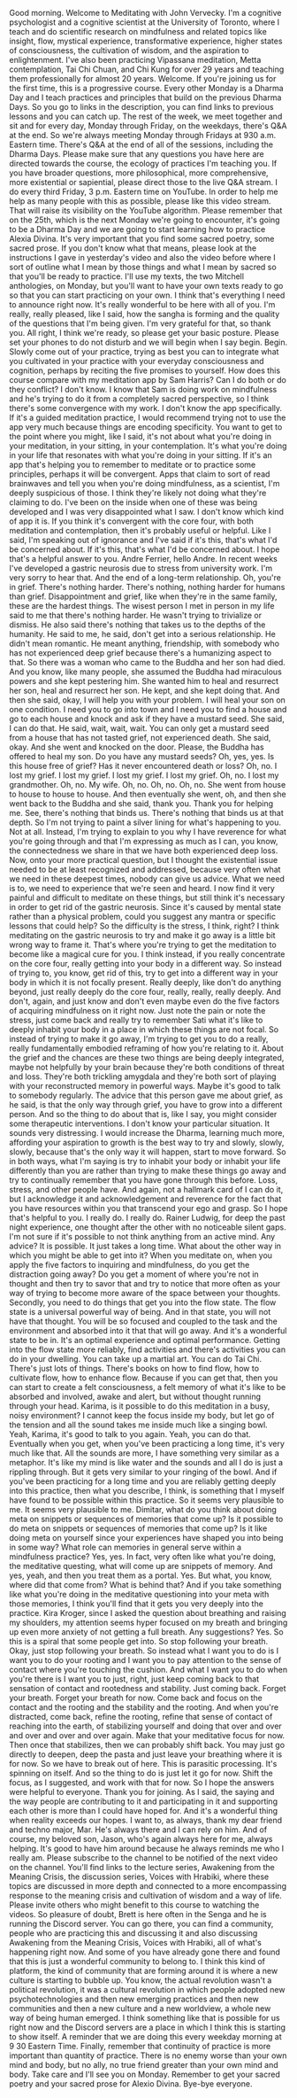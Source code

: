  Good morning. Welcome to Meditating with John Vervecky. I'm a cognitive psychologist and a cognitive scientist at the University of Toronto, where I teach and do scientific research on mindfulness and related topics like insight, flow, mystical experience, transformative experience, higher states of consciousness, the cultivation of wisdom, and the aspiration to enlightenment. I've also been practicing Vipassana meditation, Metta contemplation, Tai Chi Chuan, and Chi Kung for over 29 years and teaching them professionally for almost 20 years. Welcome. If you're joining us for the first time, this is a progressive course. Every other Monday is a Dharma Day and I teach practices and principles that build on the previous Dharma Days. So you go to links in the description, you can find links to previous lessons and you can catch up. The rest of the week, we meet together and sit and for every day, Monday through Friday, on the weekdays, there's Q&A at the end. So we're always meeting Monday through Fridays at 930 a.m. Eastern time. There's Q&A at the end of all of the sessions, including the Dharma Days. Please make sure that any questions you have here are directed towards the course, the ecology of practices I'm teaching you. If you have broader questions, more philosophical, more comprehensive, more existential or sapiential, please direct those to the live Q&A stream. I do every third Friday, 3 p.m. Eastern time on YouTube. In order to help me help as many people with this as possible, please like this video stream. That will raise its visibility on the YouTube algorithm. Please remember that on the 25th, which is the next Monday we're going to encounter, it's going to be a Dharma Day and we are going to start learning how to practice Alexia Divina. It's very important that you find some sacred poetry, some sacred prose. If you don't know what that means, please look at the instructions I gave in yesterday's video and also the video before where I sort of outline what I mean by those things and what I mean by sacred so that you'll be ready to practice. I'll use my texts, the two Mitchell anthologies, on Monday, but you'll want to have your own texts ready to go so that you can start practicing on your own. I think that's everything I need to announce right now. It's really wonderful to be here with all of you. I'm really, really pleased, like I said, how the sangha is forming and the quality of the questions that I'm being given. I'm very grateful for that, so thank you. All right, I think we're ready, so please get your basic posture. Please set your phones to do not disturb and we will begin when I say begin. Begin. Slowly come out of your practice, trying as best you can to integrate what you cultivated in your practice with your everyday consciousness and cognition, perhaps by reciting the five promises to yourself. How does this course compare with my meditation app by Sam Harris? Can I do both or do they conflict? I don't know. I know that Sam is doing work on mindfulness and he's trying to do it from a completely sacred perspective, so I think there's some convergence with my work. I don't know the app specifically. If it's a guided meditation practice, I would recommend trying not to use the app very much because things are encoding specificity. You want to get to the point where you might, like I said, it's not about what you're doing in your meditation, in your sitting, in your contemplation. It's what you're doing in your life that resonates with what you're doing in your sitting. If it's an app that's helping you to remember to meditate or to practice some principles, perhaps it will be convergent. Apps that claim to sort of read brainwaves and tell you when you're doing mindfulness, as a scientist, I'm deeply suspicious of those. I think they're likely not doing what they're claiming to do. I've been on the inside when one of these was being developed and I was very disappointed what I saw. I don't know which kind of app it is. If you think it's convergent with the core four, with both meditation and contemplation, then it's probably useful or helpful. Like I said, I'm speaking out of ignorance and I've said if it's this, that's what I'd be concerned about. If it's this, that's what I'd be concerned about. I hope that's a helpful answer to you. Andre Ferrier, hello Andre. In recent weeks I've developed a gastric neurosis due to stress from university work. I'm very sorry to hear that. And the end of a long-term relationship. Oh, you're in grief. There's nothing harder. There's nothing, nothing harder for humans than grief. Disappointment and grief, like when they're in the same family, these are the hardest things. The wisest person I met in person in my life said to me that there's nothing harder. He wasn't trying to trivialize or dismiss. He also said there's nothing that takes us to the depths of the humanity. He said to me, he said, don't get into a serious relationship. He didn't mean romantic. He meant anything, friendship, with somebody who has not experienced deep grief because there's a humanizing aspect to that. So there was a woman who came to the Buddha and her son had died. And you know, like many people, she assumed the Buddha had miraculous powers and she kept pestering him. She wanted him to heal and resurrect her son, heal and resurrect her son. He kept, and she kept doing that. And then she said, okay, I will help you with your problem. I will heal your son on one condition. I need you to go into town and I need you to find a house and go to each house and knock and ask if they have a mustard seed. She said, I can do that. He said, wait, wait, wait. You can only get a mustard seed from a house that has not tasted grief, not experienced death. She said, okay. And she went and knocked on the door. Please, the Buddha has offered to heal my son. Do you have any mustard seeds? Oh, yes, yes. Is this house free of grief? Has it never encountered death or loss? Oh, no. I lost my grief. I lost my grief. I lost my grief. I lost my grief. Oh, no. I lost my grandmother. Oh, no. My wife. Oh, no. Oh, no. Oh, no. She went from house to house to house to house. And then eventually she went, oh, and then she went back to the Buddha and she said, thank you. Thank you for helping me. See, there's nothing that binds us. There's nothing that binds us at that depth. So I'm not trying to paint a silver lining for what's happening to you. Not at all. Instead, I'm trying to explain to you why I have reverence for what you're going through and that I'm expressing as much as I can, you know, the connectedness we share in that we have both experienced deep loss. Now, onto your more practical question, but I thought the existential issue needed to be at least recognized and addressed, because very often what we need in these deepest times, nobody can give us advice. What we need is to, we need to experience that we're seen and heard. I now find it very painful and difficult to meditate on these things, but still think it's necessary in order to get rid of the gastric neurosis. Since it's caused by mental state rather than a physical problem, could you suggest any mantra or specific lessons that could help? So the difficulty is the stress, I think, right? I think meditating on the gastric neurosis to try and make it go away is a little bit wrong way to frame it. That's where you're trying to get the meditation to become like a magical cure for you. I think instead, if you really concentrate on the core four, really getting into your body in a different way. So instead of trying to, you know, get rid of this, try to get into a different way in your body in which it is not focally present. Really deeply, like don't do anything beyond, just really deeply do the core four, really, really, really deeply. And don't, again, and just know and don't even maybe even do the five factors of acquiring mindfulness on it right now. Just note the pain or note the stress, just come back and really try to remember Sati what it's like to deeply inhabit your body in a place in which these things are not focal. So instead of trying to make it go away, I'm trying to get you to do a really, really fundamentally embodied reframing of how you're relating to it. About the grief and the chances are these two things are being deeply integrated, maybe not helpfully by your brain because they're both conditions of threat and loss. They're both trickling amygdala and they're both sort of playing with your reconstructed memory in powerful ways. Maybe it's good to talk to somebody regularly. The advice that this person gave me about grief, as he said, is that the only way through grief, you have to grow into a different person. And so the thing to do about that is, like I say, you might consider some therapeutic interventions. I don't know your particular situation. It sounds very distressing. I would increase the Dharma, learning much more, affording your aspiration to growth is the best way to try and slowly, slowly, slowly, because that's the only way it will happen, start to move forward. So in both ways, what I'm saying is try to inhabit your body or inhabit your life differently than you are rather than trying to make these things go away and try to continually remember that you have gone through this before. Loss, stress, and other people have. And again, not a hallmark card of I can do it, but I acknowledge it and acknowledgement and reverence for the fact that you have resources within you that transcend your ego and grasp. So I hope that's helpful to you. I really do. I really do. Rainer Ludwig, for deep the past night experience, one thought after the other with no noticeable silent gaps. I'm not sure if it's possible to not think anything from an active mind. Any advice? It is possible. It just takes a long time. What about the other way in which you might be able to get into it? When you meditate on, when you apply the five factors to inquiring and mindfulness, do you get the distraction going away? Do you get a moment of where you're not in thought and then try to savor that and try to notice that more often as your way of trying to become more aware of the space between your thoughts. Secondly, you need to do things that get you into the flow state. The flow state is a universal powerful way of being. And in that state, you will not have that thought. You will be so focused and coupled to the task and the environment and absorbed into it that that will go away. And it's a wonderful state to be in. It's an optimal experience and optimal performance. Getting into the flow state more reliably, find activities and there's activities you can do in your dwelling. You can take up a martial art. You can do Tai Chi. There's just lots of things. There's books on how to find flow, how to cultivate flow, how to enhance flow. Because if you can get that, then you can start to create a felt consciousness, a felt memory of what it's like to be absorbed and involved, awake and alert, but without thought running through your head. Karima, is it possible to do this meditation in a busy, noisy environment? I cannot keep the focus inside my body, but let go of the tension and all the sound takes me inside much like a singing bowl. Yeah, Karima, it's good to talk to you again. Yeah, you can do that. Eventually when you get, when you've been practicing a long time, it's very much like that. All the sounds are more, I have something very similar as a metaphor. It's like my mind is like water and the sounds and all I do is just a rippling through. But it gets very similar to your ringing of the bowl. And if you've been practicing for a long time and you are reliably getting deeply into this practice, then what you describe, I think, is something that I myself have found to be possible within this practice. So it seems very plausible to me. It seems very plausible to me. Dimitar, what do you think about doing meta on snippets or sequences of memories that come up? Is it possible to do meta on snippets or sequences of memories that come up? Is it like doing meta on yourself since your experiences have shaped you into being in some way? What role can memories in general serve within a mindfulness practice? Yes, yes. In fact, very often like what you're doing, the meditative questing, what will come up are snippets of memory. And yes, yeah, and then you treat them as a portal. Yes. But what, you know, where did that come from? What is behind that? And if you take something like what you're doing in the meditative questioning into your meta with those memories, I think you'll find that it gets you very deeply into the practice. Kira Kroger, since I asked the question about breathing and raising my shoulders, my attention seems hyper focused on my breath and bringing up even more anxiety of not getting a full breath. Any suggestions? Yes. So this is a spiral that some people get into. So stop following your breath. Okay, just stop following your breath. So instead what I want you to do is I want you to do your rooting and I want you to pay attention to the sense of contact where you're touching the cushion. And what I want you to do when you're there is I want you to just, right, just keep coming back to that sensation of contact and rootedness and stability. Just coming back. Forget your breath. Forget your breath for now. Come back and focus on the contact and the rooting and the stability and the rooting. And when you're distracted, come back, refine the rooting, refine that sense of contact of reaching into the earth, of stabilizing yourself and doing that over and over and over and over and over again. Make that your meditative focus for now. Then once that stabilizes, then we can probably shift back. You may just go directly to deepen, deep the pasta and just leave your breathing where it is for now. So we have to break out of here. This is parasitic processing. It's spinning on itself. And so the thing to do is just let it go for now. Shift the focus, as I suggested, and work with that for now. So I hope the answers were helpful to everyone. Thank you for joining. As I said, the saying and the way people are contributing to it and participating in it and supporting each other is more than I could have hoped for. And it's a wonderful thing when reality exceeds our hopes. I want to, as always, thank my dear friend and techno major, Mar. He's always there and I can rely on him. And of course, my beloved son, Jason, who's again always here for me, always helping. It's good to have him around because he always reminds me who I really am. Please subscribe to the channel to be notified of the next video on the channel. You'll find links to the lecture series, Awakening from the Meaning Crisis, the discussion series, Voices with Hrabiki, where these topics are discussed in more depth and connected to a more encompassing response to the meaning crisis and cultivation of wisdom and a way of life. Please invite others who might benefit to this course to watching the videos. So pleasure of doubt, Brett is here often in the Senga and he is running the Discord server. You can go there, you can find a community, people who are practicing this and discussing it and also discussing Awakening from the Meaning Crisis, Voices with Hrabiki, all of what's happening right now. And some of you have already gone there and found that this is just a wonderful community to belong to. I think this kind of platform, the kind of community that are forming around it is where a new culture is starting to bubble up. You know, the actual revolution wasn't a political revolution, it was a cultural revolution in which people adopted new psychotechnologies and then new emerging practices and then new communities and then a new culture and a new worldview, a whole new way of being human emerged. I think something like that is possible for us right now and the Discord servers are a place in which I think this is starting to show itself. A reminder that we are doing this every weekday morning at 9 30 Eastern Time. Finally, remember that continuity of practice is more important than quantity of practice. There is no enemy worse than your own mind and body, but no ally, no true friend greater than your own mind and body. Take care and I'll see you on Monday. Remember to get your sacred poetry and your sacred prose for Alexio Divina. Bye-bye everyone.